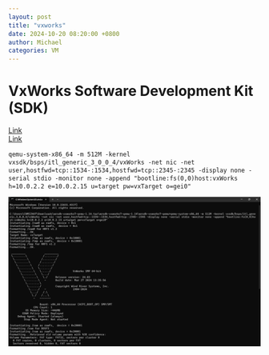 ```yaml
---
layout: post
title: "vxworks"
date: 2024-10-20 08:20:00 +0800
author: Michael
categories: VM
---
```


# VxWorks Software Development Kit (SDK)

[Link](https://labs.windriver.com/)  
[Link](https://forums.windriver.com/t/vxworks-software-development-kit-sdk/43)

    qemu-system-x86_64 -m 512M -kernel vxsdk/bsps/itl_generic_3_0_0_4/vxWorks -net nic -net user,hostfwd=tcp::1534-:1534,hostfwd=tcp::2345-:2345 -display none -serial stdio -monitor none -append "bootline:fs(0,0)host:vxWorks h=10.0.2.2 e=10.0.2.15 u=target pw=vxTarget o=gei0" 

![Pic](/assets/vm/vxworksqemu.png)  
    